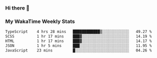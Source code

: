 ### Hi there 👋

<!--
**royschrauwen/royschrauwen** is a ✨ _special_ ✨ repository because its `README.md` (this file) appears on your GitHub profile.

Here are some ideas to get you started:

- 🔭 I’m currently working on ...
- 🌱 I’m currently learning ...
- 👯 I’m looking to collaborate on ...
- 🤔 I’m looking for help with ...
- 💬 Ask me about ...
- 📫 How to reach me: ...
- 😄 Pronouns: ...
- ⚡ Fun fact: ...
-->


### My WakaTime Weekly Stats
<!--START_SECTION:waka-->

```txt
TypeScript    4 hrs 28 mins   ████████████▒░░░░░░░░░░░░   49.27 %
SCSS          1 hr 17 mins    ███▓░░░░░░░░░░░░░░░░░░░░░   14.19 %
HTML          1 hr 17 mins    ███▓░░░░░░░░░░░░░░░░░░░░░   14.17 %
JSON          1 hr 5 mins     ███░░░░░░░░░░░░░░░░░░░░░░   11.95 %
JavaScript    23 mins         █░░░░░░░░░░░░░░░░░░░░░░░░   04.26 %
```

<!--END_SECTION:waka-->
